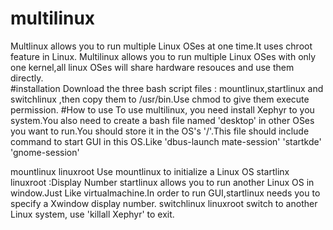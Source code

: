 # multilinux
Multlinux allows you to run multiple Linux OSes at one time.It uses chroot feature in Linux. Multilinux allows 
you to run multiple Linux OSes with only one kernel,all linux OSes will share hardware resouces and use them directly.  
#installation
Download the three bash script files : mountlinux,startlinux and switchlinux ,then copy them to /usr/bin.Use chmod to give them execute permission.
#How to use
To use multilinux, you need install Xephyr to you system.You also need to create a bash file named 'desktop' in other OSes  you want to run.You should store it in the OS's '/'.This file should include command to start GUI in this OS.Like 'dbus-launch mate-session' 'startkde' 'gnome-session'

mountlinux linuxroot
Use mountlinux to initialize a Linux OS
startlinx linuxroot :Display Number
startlinux allows you to run another Linux OS in window.Just Like virtualmachine.In order to run GUI,startlinux needs you to specify a Xwindow display number.
switchlinux linuxroot
switch to another Linux system, use 'killall Xephyr' to exit. 
